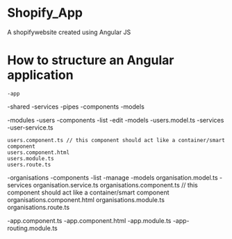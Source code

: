 # Shopify_App
A shopifywebsite created using Angular JS
# How to structure an Angular application
    -app
  
 -shared
     -services
     -pipes
     -components
     -models

-modules
  -users
    -components
        -list
        -edit
    -models
        -users.model.ts
    -services
        -user-service.ts

    users.component.ts // this component should act like a container/smart component
    users.component.html
    users.module.ts
    users.route.ts

  -organisations
    -components
        -list
        -manage
    -models
        organisation.model.ts
    -services
        organisation.service.ts
    organisations.component.ts  // this component should act like a container/smart component
    organisations.component.html
    organisations.module.ts
    organisations.route.ts

-app.component.ts
-app.component.html
-app.module.ts
-app-routing.module.ts
